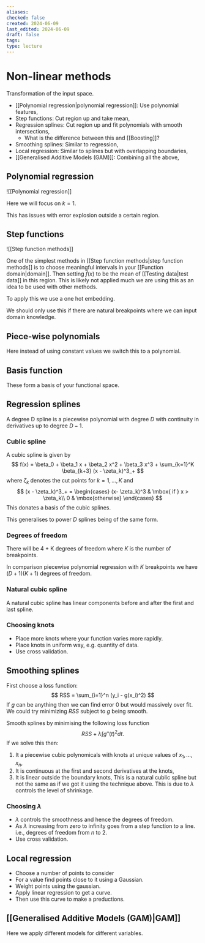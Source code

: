 ```yaml
---
aliases: 
checked: false
created: 2024-06-09
last_edited: 2024-06-09
draft: false
tags: 
type: lecture
---
```

# Non-linear methods

Transformation of the input space.
- [[Polynomial regression|polynomial regression]]:  Use polynomial features,
- Step functions: Cut region up and take mean,
- Regression splines: Cut region up and fit polynomials with smooth intersections,
	- What is the difference between this and [[Boosting]]?
- Smoothing splines: Similar to regression,
- Local regression: Similar to splines but with overlapping boundaries,
- [[Generalised Additive Models (GAM)]]: Combining all the above,

## Polynomial regression

![[Polynomial regression]]

Here we will focus on $k=1$.

This has issues with error explosion outside a certain region.

## Step functions

![[Step function methods]]

One of the simplest methods in [[Step function methods|step function methods]] is to choose meaningful intervals in your [[Function domain|domain]]. Then setting $\hat{f}(x)$ to be the mean of [[Testing data|test data]] in this region. This is likely not applied much we are using this as an idea to be used with other methods.

To apply this we use a one hot embedding.

We should only use this if there are natural breakpoints where we can input domain knowledge.

## Piece-wise polynomials

Here instead of using constant values we switch this to a polynomial.

## Basis function

These form a basis of your functional space.

## Regression splines

A degree D spline is a piecewise polynomial with degree $D$ with continuity in derivatives up to degree $D-1$.

### Cublic spline

A cubic spline is given by
$$
f(x) = \beta_0 + \beta_1 x + \beta_2 x^2 + \beta_3 x^3 + \sum_{k=1}^K \beta_{k+3} (x - \zeta_k)^3_+
$$
where $\zeta_k$ denotes the cut points for $k = 1, \ldots, K$ and
$$
(x - \zeta_k)^3_+ = \begin{cases} (x- \zeta_k)^3 & \mbox{ if } x > \zeta_k\\ 0 & \mbox{otherwise} \end{cases}
$$
This donates a basis of the cubic splines.

This generalises to power $D$ splines being of the same form.

### Degrees of freedom

There will be 4 + K degrees of freedom where $K$ is the number of breakpoints.

In comparison piecewise polynomial regression with $K$ breakpoints we have $(D+1)(K+1)$ degrees of freedom.

### Natural cubic spline

A natural cubic spline has linear components before and after the first and last spline.

### Choosing knots

- Place more knots where your function varies more rapidly.
- Place knots in uniform way, e.g. quantity of data.
- Use cross validation.

## Smoothing splines

First choose a loss function:
$$
RSS = \sum_{i=1}^n (y_i - g(x_i)^2)
$$
If $g$ can be anything then we can find error 0 but would massively over fit. We could try minimizing $RSS$ subject to $g$ being smooth.

Smooth splines by minimising the following loss function
$$
RSS + \lambda \int g''(t)^2 dt.
$$
If we solve this then:
1. It a piecewise cubic polynomicals with knots at unique values of $x_1, \ldots, x_n$,
2. It is continuous at the first and second derivatives at the knots,
3. It is linear outside the boundary knots,
This is a natural cublic spline but not the same as if we got it using the technique above. This is due to $\lambda$ controls the level of shrinkage.

### Choosing $\lambda$

- $\lambda$ controls the smoothness and hence the degrees of freedom.
- As $\lambda$ increasing from zero to infinity goes from a step function to a line. i.e., degrees of freedom from $n$ to 2.
- Use cross validation.

## Local regression

- Choose a number of points to consider
- For a value find points close to it using a Gaussian.
- Weight points using the gaussian.
- Apply linear regression to get a curve.
- Then use this curve to make a preductions.

## [[Generalised Additive Models (GAM)|GAM]]

Here we apply different models for different variables.




